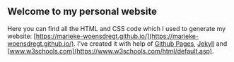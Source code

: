 ## Welcome to my personal website

Here you can find all the HTML and CSS code which I used to generate my website: [https://marieke-woensdregt.github.io/](https://marieke-woensdregt.github.io/). I've created it with help of [Github Pages](https://help.github.com/articles/what-is-github-pages/), [Jekyll](https://jekyllrb.com/) and [www.w3schools.com](https://www.w3schools.com/html/default.asp).
